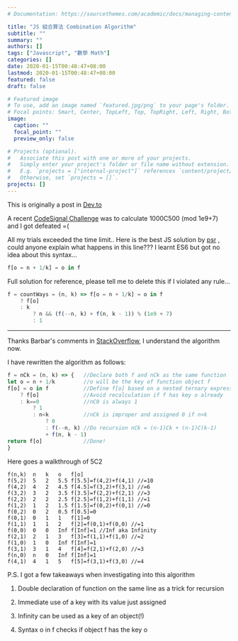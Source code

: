 ```yaml
---
# Documentation: https://sourcethemes.com/academic/docs/managing-content/

title: "JS 組合算法 Combination Algorithm"
subtitle: ""
summary: ""
authors: []
tags: ["Javascript", "數學 Math"]
categories: []
date: 2020-01-15T00:48:47+08:00
lastmod: 2020-01-15T00:48:47+08:00
featured: false
draft: false

# Featured image
# To use, add an image named `featured.jpg/png` to your page's folder.
# Focal points: Smart, Center, TopLeft, Top, TopRight, Left, Right, BottomLeft, Bottom, BottomRight.
image:
  caption: ""
  focal_point: ""
  preview_only: false

# Projects (optional).
#   Associate this post with one or more of your projects.
#   Simply enter your project's folder or file name without extension.
#   E.g. `projects = ["internal-project"]` references `content/project/deep-learning/index.md`.
#   Otherwise, set `projects = []`.
projects: []
---
```


This is originally a post in [Dev.to](https://dev.to/hk7math/javascript-big-combination-problem-1lco)

A recent [CodeSignal Challenge](https://app.codesignal.com/challenge/a8GNsYr8FQxZmMhJj?solutionId=MZQa7pP2nzgzzoSev) was to calculate 1000C500 (mod 1e9+7) and I got defeated =(

All my trials exceeded the time limit.. Here is the best JS solution by [psr](https://app.codesignal.com/challenge/a8GNsYr8FQxZmMhJj?solutionId=MZQa7pP2nzgzzoSev)
, could anyone explain what happens in this line??? I learnt ES6 but got no idea about this syntax...
```javascript
f[o = n + 1/k] = o in f
```

Full solution for reference, please tell me to delete this if I violated any rule...
```javascript
f = countWays = (n, k) => f[o = n + 1/k] = o in f
    ? f[o]
    : k 
        ? n && (f(--n, k) + f(n, k - 1)) % (1e9 + 7)
        : 1
```

------

Thanks Barbar's comments in [StackOverflow](https://stackoverflow.com/questions/59775224/seeking-help-on-explanation-for-a-big-combination-algorithm/59789925#59789925), I understand the algorithm now.

I have rewritten the algorithm as follows: 

```javascript
f = nCk = (n, k) => {   //Declare both f and nCk as the same function
let o = n + 1/k         //o will be the key of function object f
f[o] = o in f           //Define f[o] based on a nested ternary expression
    ? f[o]              //Avoid recalculation if f has key o already 
    : k==0              //nC0 is always 1
        ? 1
        : n<k           //nCk is improper and assigned 0 if n<k
            ? 0
            : f(--n, k) //Do recursion nCk = (n-1)Ck + (n-1)C(k-1)
            + f(n, k - 1) 
return f[o]             //Done!
}
```

Here goes a walkthrough of 5C2
```
f(n,k)	n	k	o	f[o]
f(5,2)	5	2	5.5	f[5.5]=f(4,2)+f(4,1) //=10
f(4,2)	4	2	4.5	f[4.5]=f(3,2)+f(3,1) //=6
f(3,2)	3	2	3.5	f[3.5]=f(2,2)+f(2,1) //=3
f(2,2)	2	2	2.5	f[2.5]=f(1,2)+f(1,1) //=1
f(1,2)	1	2	1.5	f[1.5]=f(0,2)+f(0,1) //=0
f(0,2)	0	2	0.5	f[0.5]=0
f(0,1)	0	1	1	f[1]=0
f(1,1)	1	1	2	f[2]=f(0,1)+f(0,0) //=1
f(0,0)	0	0	Inf	f[Inf]=1 //Inf aka Infinity
f(2,1)	2	1	3	f[3]=f(1,1)+f(1,0) //=2
f(1,0)	1	0	Inf	f[Inf]=1
f(3,1)	3	1	4	f[4]=f(2,1)+f(2,0) //=3
f(n,0)	n	0	Inf	f[Inf]=1
f(4,1)	4	1	5	f[5]=f(3,1)+f(3,0) //=4
```

P.S. I got a few takeaways when investigating into this algorithm

1. Double declaration of function on the same line as a trick for recursion

2. Immediate use of a key with its value just assigned

3. Infinity can be used as a key of an object(!)

4. Syntax o in f checks if object f has the key o